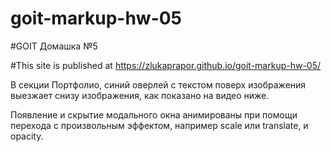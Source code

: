# goit-markup-hw-05

#GOIT Домашка №5

#This site is published at https://zlukaprapor.github.io/goit-markup-hw-05/

В секции Портфолио, синий оверлей с текстом поверх изображения выезжает снизу изображения, как показано на видео ниже.

Появление и скрытие модального окна анимированы при помощи перехода с произвольным эффектом, например scale или translate, и opacity.
